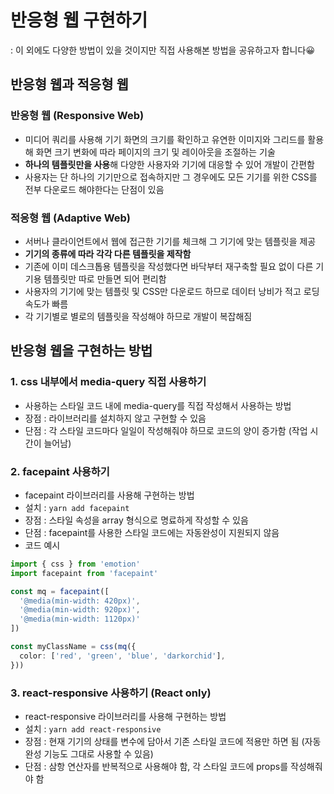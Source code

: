 # 반응형 웹 구현하기

: 이 외에도 다양한 방법이 있을 것이지만 직접 사용해본 방법을 공유하고자 합니다😀

## 반응형 웹과 적응형 웹

### 반응형 웹 (Responsive Web)

- 미디어 쿼리를 사용해 기기 화면의 크기를 확인하고 유연한 이미지와 그리드를 활용해 화면 크기 변화에 따라 페이지의 크기 및 레이아웃을 조절하는 기술
- **하나의 템플릿만을 사용**해 다양한 사용자와 기기에 대응할 수 있어 개발이 간편함
- 사용자는 단 하나의 기기만으로 접속하지만 그 경우에도 모든 기기를 위한 CSS를 전부 다운로드 해야한다는 단점이 있음

### 적응형 웹 (Adaptive Web)

- 서버나 클라이언트에서 웹에 접근한 기기를 체크해 그 기기에 맞는 템플릿을 제공
- **기기의 종류에 따라 각각 다른 템플릿을 제작함**
- 기존에 이미 데스크톱용 템플릿을 작성했다면 바닥부터 재구축할 필요 없이 다른 기기용 템플릿만 따로 만들면 되어 편리함
- 사용자의 기기에 맞는 템플릿 및 CSS만 다운로드 하므로 데이터 낭비가 적고 로딩 속도가 빠름
- 각 기기별로 별로의 템플릿을 작성해야 하므로 개발이 복잡해짐

## 반응형 웹을 구현하는 방법

### 1. css 내부에서 media-query 직접 사용하기

- 사용하는 스타일 코드 내에 media-query를 직접 작성해서 사용하는 방법
- 장점 : 라이브러리를 설치하지 않고 구현할 수 있음
- 단점 : 각 스타일 코드마다 일일이 작성해줘야 하므로 코드의 양이 증가함 (작업 시간이 늘어남)

### 2. facepaint 사용하기

- facepaint 라이브러리를 사용해 구현하는 방법
- 설치 : `yarn add facepaint`
- 장점 : 스타일 속성을 array 형식으로 명료하게 작성할 수 있음
- 단점 : facepaint를 사용한 스타일 코드에는 자동완성이 지원되지 않음
- 코드 예시

```TypeScript
import { css } from 'emotion'
import facepaint from 'facepaint'

const mq = facepaint([
  '@media(min-width: 420px)',
  '@media(min-width: 920px)',
  '@media(min-width: 1120px)'
])

const myClassName = css(mq({
  color: ['red', 'green', 'blue', 'darkorchid'],
}))
```

### 3. react-responsive 사용하기 (React only)

- react-responsive 라이브러리를 사용해 구현하는 방법
- 설치 : `yarn add react-responsive`
- 장점 : 현재 기기의 상태를 변수에 담아서 기존 스타일 코드에 적용만 하면 됨 (자동완성 기능도 그대로 사용할 수 있음)
- 단점 : 삼항 연산자를 반복적으로 사용해야 함, 각 스타일 코드에 props를 작성해줘야 함
